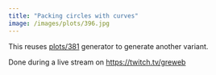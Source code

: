 ```yaml
---
title: "Packing circles with curves"
image: /images/plots/396.jpg
---
```


This reuses [plots/381](/plots/381) generator to generate another variant.

Done during a live stream on https://twitch.tv/greweb
